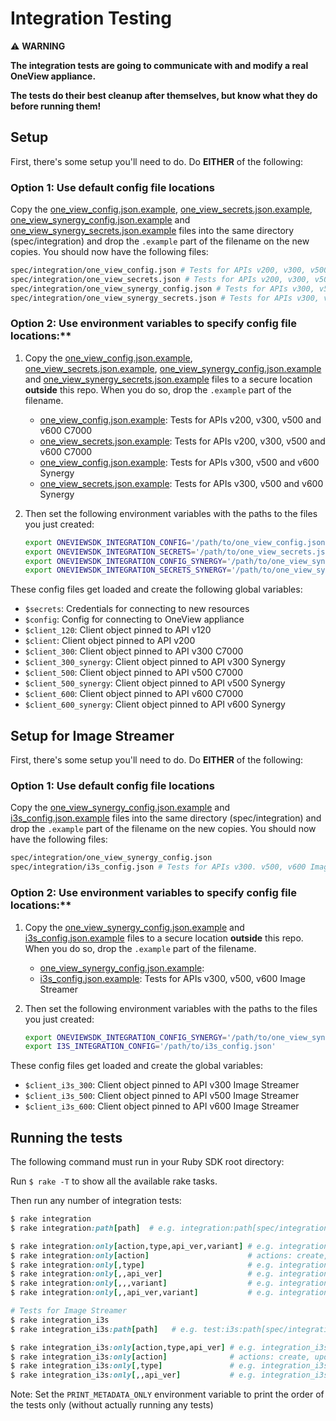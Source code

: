 # Integration Testing
:warning: **WARNING**

**The integration tests are going to communicate with and modify a real OneView appliance.**

**The tests do their best cleanup after themselves, but know what they do before running them!**

## Setup
First, there's some setup you'll need to do. Do **EITHER** of the following:

### Option 1: Use default config file locations

  Copy the [one_view_config.json.example](one_view_config.json.example),
   [one_view_secrets.json.example](one_view_secrets.json.example), [one_view_synergy_config.json.example](one_view_synergy_config.json.example) and
   [one_view_synergy_secrets.json.example](one_view_synergy_secrets.json.example) files into the same directory (spec/integration) and drop the `.example` part of the filename on the new copies. You should now have the following files:

```bash
spec/integration/one_view_config.json # Tests for APIs v200, v300, v500 and v600 C7000
spec/integration/one_view_secrets.json # Tests for APIs v200, v300, v500 and v600 C7000
spec/integration/one_view_synergy_config.json # Tests for APIs v300, v500 and v600 Synergy
spec/integration/one_view_synergy_secrets.json # Tests for APIs v300, v500 and v600 Synergy
```

### Option 2: Use environment variables to specify config file locations:**

1. Copy the [one_view_config.json.example](one_view_config.json.example),
   [one_view_secrets.json.example](one_view_secrets.json.example), [one_view_synergy_config.json.example](one_view_synergy_config.json.example) and
   [one_view_synergy_secrets.json.example](one_view_synergy_secrets.json.example) files to a secure location
   **outside** this repo. When you do so, drop the `.example` part of the filename.

   - [one_view_config.json.example](one_view_config.json.example): Tests for APIs v200, v300, v500 and v600 C7000
   - [one_view_secrets.json.example](one_view_secrets.json.example): Tests for APIs v200, v300, v500 and v600 C7000
   - [one_view_config.json.example](one_view_config.json.example): Tests for APIs v300, v500 and v600 Synergy
   - [one_view_secrets.json.example](one_view_secrets.json.example): Tests for APIs v300, v500 and v600 Synergy

2. Then set the following environment variables with the paths to the files you just created:

   ```bash
   export ONEVIEWSDK_INTEGRATION_CONFIG='/path/to/one_view_config.json'
   export ONEVIEWSDK_INTEGRATION_SECRETS='/path/to/one_view_secrets.json'
   export ONEVIEWSDK_INTEGRATION_CONFIG_SYNERGY='/path/to/one_view_synergy_config.json'
   export ONEVIEWSDK_INTEGRATION_SECRETS_SYNERGY='/path/to/one_view_synergy_secrets.json'
   ```



These config files get loaded and create the following global variables:
 - `$secrets`: Credentials for connecting to new resources
 - `$config`: Config for connecting to OneView appliance
 - `$client_120`: Client object pinned to API v120
 - `$client`: Client object pinned to API v200
 - `$client_300`: Client object pinned to API v300 C7000
 - `$client_300_synergy`: Client object pinned to API v300 Synergy
 - `$client_500`: Client object pinned to API v500 C7000
 - `$client_500_synergy`: Client object pinned to API v500 Synergy
 - `$client_600`: Client object pinned to API v600 C7000
 - `$client_600_synergy`: Client object pinned to API v600 Synergy

## Setup for Image Streamer
First, there's some setup you'll need to do. Do **EITHER** of the following:

### Option 1: Use default config file locations

  Copy the [one_view_synergy_config.json.example](one_view_synergy_config.json.example) and [i3s_config.json.example](i3s_config.json.example)
   files into the same directory (spec/integration) and drop the `.example` part of the filename on the new copies.
   You should now have the following files:

```bash
spec/integration/one_view_synergy_config.json
spec/integration/i3s_config.json # Tests for APIs v300. v500, v600 Image Streamer
```

### Option 2: Use environment variables to specify config file locations:**

1. Copy the [one_view_synergy_config.json.example](one_view_synergy_config.json.example) and [i3s_config.json.example](i3s_config.json.example)
    files to a secure location **outside** this repo. When you do so, drop the `.example` part of the filename.

   - [one_view_synergy_config.json.example](one_view_synergy_config.json.example):
   - [i3s_config.json.example](i3s_config.json.example): Tests for APIs v300, v500, v600 Image Streamer

2. Then set the following environment variables with the paths to the files you just created:

   ```bash
   export ONEVIEWSDK_INTEGRATION_CONFIG_SYNERGY='/path/to/one_view_synergy_config.json'
   export I3S_INTEGRATION_CONFIG='/path/to/i3s_config.json'
   ```

These config files get loaded and create the global variables:
- `$client_i3s_300`: Client object pinned to API v300 Image Streamer
- `$client_i3s_500`: Client object pinned to API v500 Image Streamer
- `$client_i3s_600`: Client object pinned to API v600 Image Streamer

## Running the tests
The following command must run in your Ruby SDK root directory:

Run `$ rake -T` to show all the available rake tasks.

Then run any number of integration tests:

```ruby
$ rake integration
$ rake integration:path[path]  # e.g. integration:path[spec/integration/resource/api200/connection_template]

$ rake integration:only[action,type,api_ver,variant] # e.g. integration:only[create,volume,300,c7000]
$ rake integration:only[action]                      # actions: create, update, delete
$ rake integration:only[,type]                       # e.g. integration:only[,volume_template]
$ rake integration:only[,,api_ver]                   # e.g. integration:only[,,300]
$ rake integration:only[,,,variant]                  # e.g. integration:only[,,,synergy]
$ rake integration:only[,,api_ver,variant]           # e.g. integration:only[,,300,c7000]

# Tests for Image Streamer
$ rake integration_i3s
$ rake integration_i3s:path[path]   # e.g. test:i3s:path[spec/integration/image-streamer/api300/os_volume]

$ rake integration_i3s:only[action,type,api_ver] # e.g. integration_i3s:only[create,build_plan,300]
$ rake integration_i3s:only[action]              # actions: create, update, delete
$ rake integration_i3s:only[,type]               # e.g. integration_i3s:only[,build_plan]
$ rake integration_i3s:only[,,api_ver]           # e.g. integration_i3s:only[,,300]
```

Note: Set the `PRINT_METADATA_ONLY` environment variable to print the order of the tests only (without actually running any tests)
